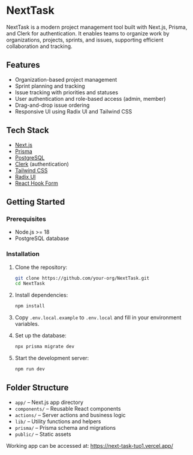 # NextTask

NextTask is a modern project management tool built with Next.js, Prisma, and Clerk for authentication. It enables teams to organize work by organizations, projects, sprints, and issues, supporting efficient collaboration and tracking.

## Features

- Organization-based project management
- Sprint planning and tracking
- Issue tracking with priorities and statuses
- User authentication and role-based access (admin, member)
- Drag-and-drop issue ordering
- Responsive UI using Radix UI and Tailwind CSS

## Tech Stack

- [Next.js](https://nextjs.org/)
- [Prisma](https://www.prisma.io/)
- [PostgreSQL](https://www.postgresql.org/)
- [Clerk](https://clerk.com/) (authentication)
- [Tailwind CSS](https://tailwindcss.com/)
- [Radix UI](https://www.radix-ui.com/)
- [React Hook Form](https://react-hook-form.com/)

## Getting Started

### Prerequisites

- Node.js >= 18
- PostgreSQL database

### Installation

1. Clone the repository:
    ```sh
    git clone https://github.com/your-org/NextTask.git
    cd NextTask
    ```

2. Install dependencies:
    ```sh
    npm install
    ```

3. Copy `.env.local.example` to `.env.local` and fill in your environment variables.

4. Set up the database:
    ```sh
    npx prisma migrate dev
    ```

5. Start the development server:
    ```sh
    npm run dev
    ```

## Folder Structure

- `app/` – Next.js app directory
- `components/` – Reusable React components
- `actions/` – Server actions and business logic
- `lib/` – Utility functions and helpers
- `prisma/` – Prisma schema and migrations
- `public/` – Static assets


Working app can be accessed at: https://next-task-tuo1.vercel.app/